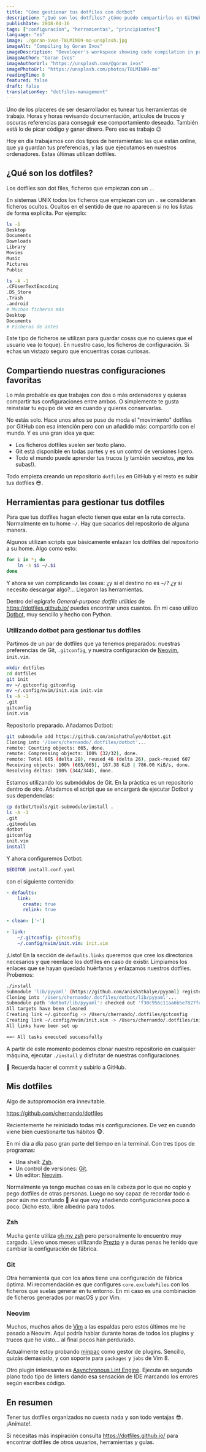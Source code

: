 ```yaml
---
title: "Cómo gestionar tus dotfiles con dotbot"
description: "¿Qué son los dotfiles? ¿Cómo puedo compartirlos en GitHub? Utilizaremos dotbot para gestionarlos y muestro mis dotfiles preferidos."
publishDate: 2018-04-16
tags: ["configuracion", "herramientas", "principiantes"]
language: "es"
image: ./goran-ivos-T8LMIN09-mo-unsplash.jpg
imageAlt: "Compiling by Goran Ivos"
imageDescription: "Developer's workspace showing code compilation in progress, representing the systematic configuration and automation that dotfiles bring to development environments"
imageAuthor: "Goran Ivos"
imageAuthorUrl: "https://unsplash.com/@goran_ivos"
imagePhotoUrl: "https://unsplash.com/photos/T8LMIN09-mo"
readingTime: 8
featured: false
draft: false
translationKey: "dotfiles-management"
---
```


Uno de los placeres de ser desarrollador es tunear tus herramientas de trabajo. Horas y horas revisando documentación, artículos de trucos y oscuras referencias para conseguir ese comportamiento deseado. También está lo de picar código y ganar dinero. Pero eso es trabajo 😉

Hoy en día trabajamos con dos tipos de herramientas: las que están online, que ya guardan tus preferencias, y las que ejecutamos en nuestros ordenadores. Estas últimas utilizan dotfiles.


## ¿Qué son los dotfiles?

Los dotfiles son dot files, ficheros que empiezan con un `.`.

En sistemas UNIX todos los ficheros que empiezan con un `.` se consideran ficheros ocultos. Ocultos en el sentido de que no aparecen si no los listas de forma explícita. Por ejemplo:

```bash
ls -1
Desktop
Documents
Downloads
Library
Movies
Music
Pictures
Public

ls -A -1
.CFUserTextEncoding
.DS_Store
.Trash
.android
# Muchos ficheros más
Desktop
Documents
# Ficheros de antes
```

Este tipo de ficheros se utilizan para guardar cosas que no quieres que el usuario vea (o toque). En nuestro caso, los ficheros de configuración. Si echas un vistazo seguro que encuentras cosas curiosas.


## Compartiendo nuestras configuraciones favoritas

Lo más probable es que trabajes con dos o más ordenadores y quieras compartir tus configuraciones entre ambos. O simplemente te gusta reinstalar tu equipo de vez en cuando y quieres conservarlas.

No estás solo. Hace unos años se puso de moda el "movimiento" dotfiles por GitHub con esa intención pero con un añadido más: compartirlo con el mundo. Y es una gran idea ya que:

* Los ficheros dotfiles suelen ser texto plano.
* Git está disponible en todas partes y es un control de versiones ligero.
* Todo el mundo puede aprender tus trucos (y también secretos, ¡**no** los subas!).

Todo empieza creando un repositorio `dotfiles` en GitHub y el resto es subir tus dotfiles 😎.


## Herramientas para gestionar tus dotfiles

Para que tus dotfiles hagan efecto tienen que estar en la ruta correcta. Normalmente en tu home `~/`. Hay que sacarlos del repositorio de alguna manera.

Algunos utilizan scripts que básicamente enlazan los dotfiles del repositorio a su home. Algo como esto:

```bash
for i in *; do
    ln -s $i ~/.$i
done
```

Y ahora se van complicando las cosas: ¿y si el destino no es `~/`? ¿y si necesito descargar algo?... Llegaron las herramientas.

Dentro del epígrafe *General-purpose dotfile utilities* de <https://dotfiles.github.io/> puedes encontrar unos cuantos. En mi caso utilizo [Dotbot](https://github.com/anishathalye/dotbot), muy sencillo y hecho con Python.


### Utilizando dotbot para gestionar tus dotfiles

Partimos de un par de dotfiles que ya tenemos preparados: nuestras preferencias de Git, `.gitconfig`, y nuestra configuración de [Neovim](https://neovim.io/), `init.vim`.

```bash
mkdir dotfiles
cd dotfiles
git init
mv ~/.gitconfig gitconfig
mv ~/.config/nvim/init.vim init.vim
ls -A -1
.git
gitconfig
init.vim
```

Repositorio preparado. Añadamos Dotbot:

```bash
git submodule add https://github.com/anishathalye/dotbot.git
Cloning into '/Users/chernando/.dotfiles/dotbot'...
remote: Counting objects: 665, done.
remote: Compressing objects: 100% (32/32), done.
remote: Total 665 (delta 28), reused 46 (delta 26), pack-reused 607
Receiving objects: 100% (665/665), 167.38 KiB | 786.00 KiB/s, done.
Resolving deltas: 100% (344/344), done.
```

Estamos utilizando los submódulos de Git. En la práctica es un repositorio dentro de otro. Añadamos el script que se encargará de ejecutar Dotbot y sus dependencias:

```bash
cp dotbot/tools/git-submodule/install .
ls -A -1
.git
.gitmodules
dotbot
gitconfig
init.vim
install
```

Y ahora configuremos Dotbot:

```bash
$EDITOR install.conf.yaml
```

con el siguiente contenido:

```yaml
- defaults:
    link:
      create: true
      relink: true

- clean: ['~']

- link:
    ~/.gitconfig: gitconfig
    ~/.config/nvim/init.vim: init.vim
```

¡Listo! En la sección de `defaults.links` queremos que cree los directorios necesarios y que reenlace los dotfiles en caso de existir. Limpiamos los enlaces que se hayan quedado huérfanos y enlazamos nuestros dotfiles. Probemos:

```bash
./install
Submodule 'lib/pyyaml' (https://github.com/anishathalye/pyyaml) registered for path 'dotbot/lib/pyyaml'
Cloning into '/Users/chernando/.dotfiles/dotbot/lib/pyyaml'...
Submodule path 'dotbot/lib/pyyaml': checked out 'f30c956c11aa6b5e7827fe5840cc9ed40b938d17'
All targets have been cleaned
Creating link ~/.gitconfig -> /Users/chernando/.dotfiles/gitconfig
Creating link ~/.config/nvim/init.vim -> /Users/chernando/.dotfiles/init.vim
All links have been set up

==> All tasks executed successfully
```

A partir de este momento podemos clonar nuestro repositorio en cualquier máquina, ejecutar `./install` y disfrutar de nuestras configuraciones.

🔖 Recuerda hacer el commit y subirlo a GitHub.


## Mis dotfiles

Algo de autopromoción era innevitable.

<https://github.com/chernando/dotfiles>

Recientemente he reiniciado todas mis configuraciones. De vez en cuando viene bien cuestionarte tus hábitos 🐵.

En mi día a día paso gran parte del tiempo en la terminal. Con tres tipos de programas:

* Una shell: [Zsh](http://www.zsh.org/).
* Un control de versiones: [Git](https://git-scm.com/).
* Un editor: [Neovim](https://neovim.io/).

Normalmente ya tengo muchas cosas en la cabeza por lo que no copio y pego dotfiles de otras personas. Luego no soy capaz de recordar todo o peor aún me confundo 🤯 Así que voy añadiendo configuraciones poco a poco. Dicho esto, libre albedrío para todos.


### Zsh

Mucha gente utiliza [oh my zsh](http://ohmyz.sh/) pero personalmente lo encuentro muy cargado. Llevo unos meses utilizando [Prezto](https://github.com/sorin-ionescu/prezto) y a duras penas he tenido que cambiar la configuración de fábrica.


### Git

Otra herramienta que con los años tiene una configuración de fábrica óptima. Mi recomendación es que configures `core.excludeFiles` con los ficheros que suelas generar en tu entorno. En mi caso es una combinación de ficheros generados por macOS y por Vim.


### Neovim

Muchos, muchos años de [Vim](https://www.vim.org/) a las espaldas pero estos últimos me he pasado a Neovim. Aquí podría hablar durante horas de todos los plugins y trucos que he visto... al final pocos han perdurado.

Actualmente estoy probando [minpac](https://github.com/k-takata/minpac) como gestor de plugins. Sencillo, quizás demasiado, y con soporte para `packages` y `jobs` de Vim 8.

Otro plugin interesante es [Asynchronous Lint Engine](https://github.com/w0rp/ale). Ejecuta en segundo plano todo tipo de linters dando esa sensación de IDE marcando los errores según escribes código.


## En resumen

Tener tus dotfiles organizados no cuesta nada y son todo ventajas 😎. ¡Anímate!.

Si necesitas más inspiración consulta <https://dotfiles.github.io/> para encontrar dotfiles de otros usuarios, herramientas y guías.

